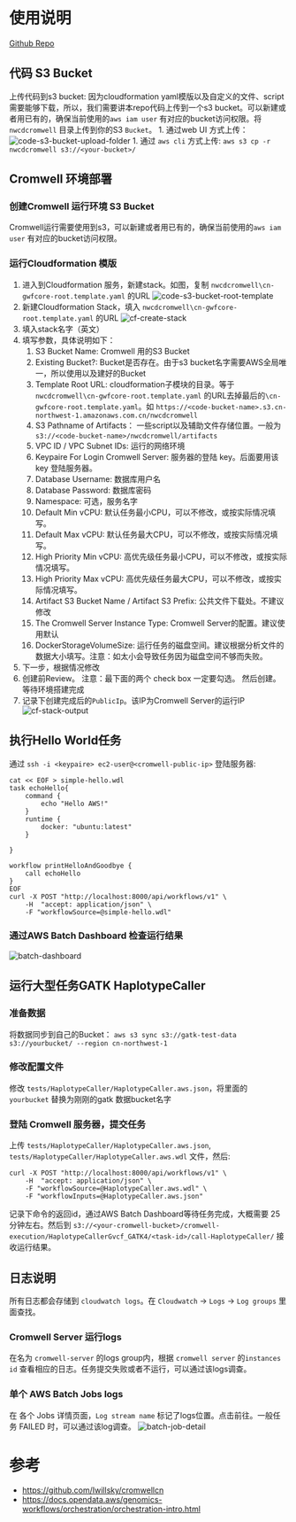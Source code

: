# 使用说明

[Github Repo](https://github.com/kealiu/aws-genomics-workflow-cromwell-nwcd)

## 代码 S3 Bucket

上传代码到s3 bucket: 因为cloudformation yaml模版以及自定义的文件、script需要能够下载，所以，我们需要讲本repo代码上传到一个s3 bucket。可以新建或者用已有的，确保当前使用的`aws iam user` 有对应的bucket访问权限。将 `nwcdcromwell` 目录上传到你的S3 `Bucket`。 
    1. 通过web UI 方式上传：
        ![code-s3-bucket-upload-folder](https://github.com/kealiu/aws-genomics-workflow-cromwell-nwcd/raw/master/docs/images/code-s3-bucket-upload-folder.png)
    1. 通过 `aws cli` 方式上传: `aws s3 cp -r nwcdcromwell s3://<your-bucket>/`

## Cromwell 环境部署

### 创建Cromwell 运行环境 S3 Bucket

Cromwell运行需要使用到s3，可以新建或者用已有的，确保当前使用的`aws iam user` 有对应的bucket访问权限。

### 运行Cloudformation 模版

1. 进入到Cloudformation 服务，新建stack。如图，复制 `nwcdcromwell\cn-gwfcore-root.template.yaml` 的URL
    ![code-s3-bucket-root-template](https://github.com/kealiu/aws-genomics-workflow-cromwell-nwcd/raw/master/docs/images/code-s3-bucket-root-template.png)
1. 新建Cloudformation Stack，填入 `nwcdcromwell\cn-gwfcore-root.template.yaml` 的URL 
    ![cf-create-stack](https://github.com/kealiu/aws-genomics-workflow-cromwell-nwcd/raw/master/docs/images/cf-create-stack.png)
1. 填入stack名字（英文）
1. 填写参数，具体说明如下：
    1. S3 Bucket Name: Cromwell 用的S3 Bucket
    1. Existing Bucket?: Bucket是否存在。由于s3 bucket名字需要AWS全局唯一，所以使用以及建好的Bucket
    1. Template Root URL: cloudformation子模块的目录。等于 `nwcdcromwell\cn-gwfcore-root.template.yaml` 的URL去掉最后的`\cn-gwfcore-root.template.yaml`。如 `https://<code-bucket-name>.s3.cn-northwest-1.amazonaws.com.cn/nwcdcromwell`
    1. S3 Pathname of Artifacts： 一些script以及辅助文件存储位置。一般为 `s3://<code-bucket-name>/nwcdcromwell/artifacts`
    1. VPC ID / VPC Subnet IDs: 运行的网络环境
    1. Keypaire For Login Cromwell Server: 服务器的登陆 key。后面要用该 key 登陆服务器。
    1. Database Username: 数据库用户名
    1. Database Password: 数据库密码
    1. Namespace: 可选，服务名字
    1. Default Min vCPU: 默认任务最小CPU，可以不修改，或按实际情况填写。
    1. Default Max vCPU: 默认任务最大CPU，可以不修改，或按实际情况填写。
    1. High Priority Min vCPU: 高优先级任务最小CPU，可以不修改，或按实际情况填写。
    1. High Priority Max vCPU: 高优先级任务最大CPU，可以不修改，或按实际情况填写。
    1. Artifact S3 Bucket Name / Artifact S3 Prefix: 公共文件下载处。不建议修改
    1. The Cromwell Server Instance Type: Cromwell Server的配置。建议使用默认
    1. DockerStorageVolumeSize: 运行任务的磁盘空间。建议根据分析文件的数据大小填写。注意：如太小会导致任务因为磁盘空间不够而失败。
1. 下一步，根据情况修改
1. 创建前Review。 注意：最下面的两个 check box 一定要勾选。 然后创建。等待环境搭建完成
1. 记录下创建完成后的`PublicIp`。该IP为Cromwell Server的运行IP
    ![cf-stack-output](https://github.com/kealiu/aws-genomics-workflow-cromwell-nwcd/raw/master/docs/images/cf-stack-output.png)

## 执行Hello World任务

通过 `ssh -i <keypaire> ec2-user@<cromwell-public-ip>` 登陆服务器:

```
cat << EOF > simple-hello.wdl
task echoHello{
    command {
        echo "Hello AWS!"
    }
    runtime {
        docker: "ubuntu:latest"
    }

}

workflow printHelloAndGoodbye {
    call echoHello
}
EOF
curl -X POST "http://localhost:8000/api/workflows/v1" \
    -H  "accept: application/json" \
    -F "workflowSource=@simple-hello.wdl"
```

### 通过AWS Batch Dashboard 检查运行结果

![batch-dashboard](https://github.com/kealiu/aws-genomics-workflow-cromwell-nwcd/raw/master/docs/images/batch-dashboard.png)

## 运行大型任务GATK HaplotypeCaller

### 准备数据

将数据同步到自己的Bucket： `aws s3 sync s3://gatk-test-data s3://yourbucket/ --region cn-northwest-1`

### 修改配置文件

修改 `tests/HaplotypeCaller/HaplotypeCaller.aws.json`，将里面的 `yourbucket` 替换为刚刚的gatk 数据bucket名字

### 登陆 Cromwell 服务器，提交任务

上传 `tests/HaplotypeCaller/HaplotypeCaller.aws.json`, `tests/HaplotypeCaller/HaplotypeCaller.aws.wdl` 文件，然后:

```
curl -X POST "http://localhost:8000/api/workflows/v1" \
    -H  "accept: application/json" \
    -F "workflowSource=@HaplotypeCaller.aws.wdl" \
    -F "workflowInputs=@HaplotypeCaller.aws.json"
```

记录下命令的返回id，通过AWS Batch Dashboard等待任务完成，大概需要 25 分钟左右。然后到 `s3://<your-cromwell-bucket>/cromwell-execution/HaplotypeCallerGvcf_GATK4/<task-id>/call-HaplotypeCaller/` 接收运行结果。

## 日志说明

所有日志都会存储到 `cloudwatch logs`。在 `Cloudwatch` -> `Logs` -> `Log groups` 里面查找。

### Cromwell Server 运行logs

在名为 `cromwell-server` 的logs group内，根据 `cromwell server` 的`instances id` 查看相应的日志。任务提交失败或者不运行，可以通过该logs调查。

### 单个 AWS Batch Jobs logs

在 各个 Jobs 详情页面，`Log stream name` 标记了logs位置。点击前往。一般任务 FAILED 时，可以通过该log调查。
![batch-job-detail](https://github.com/kealiu/aws-genomics-workflow-cromwell-nwcd/raw/master/docs/images/batch-job-detail.png)

# 参考
- https://github.com/Iwillsky/cromwellcn
- https://docs.opendata.aws/genomics-workflows/orchestration/orchestration-intro.html
